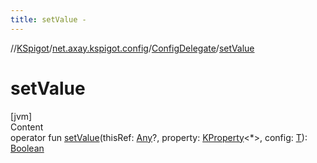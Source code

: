 ```yaml
---
title: setValue -
---
```

//[KSpigot](../../index.md)/[net.axay.kspigot.config](../index.md)/[ConfigDelegate](index.md)/[setValue](set-value.md)



# setValue  
[jvm]  
Content  
operator fun [setValue](set-value.md)(thisRef: [Any](https://kotlinlang.org/api/latest/jvm/stdlib/kotlin/-any/index.html)?, property: [KProperty](https://kotlinlang.org/api/latest/jvm/stdlib/kotlin.reflect/-k-property/index.html)<*>, config: [T](index.md)): [Boolean](https://kotlinlang.org/api/latest/jvm/stdlib/kotlin/-boolean/index.html)  



